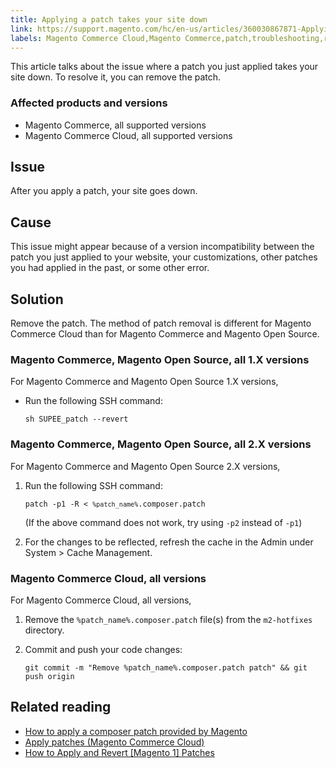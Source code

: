 ```yaml
---
title: Applying a patch takes your site down 
link: https://support.magento.com/hc/en-us/articles/360030867871-Applying-a-patch-takes-your-site-down-
labels: Magento Commerce Cloud,Magento Commerce,patch,troubleshooting,remove patch
---
```


This article talks about the issue where a patch you just applied takes your site down. To resolve it, you can remove the patch.

### Affected products and versions

* Magento Commerce, all supported versions
* Magento Commerce Cloud, all supported versions

## Issue

After you apply a patch, your site goes down.

## Cause

This issue might appear because of a version incompatibility between the patch you just applied to your website, your customizations, other patches you had applied in the past, or some other error.

## Solution

Remove the patch. The method of patch removal is different for Magento Commerce Cloud than for Magento Commerce and Magento Open Source.

### Magento Commerce, Magento Open Source, all 1.X versions

For Magento Commerce and Magento Open Source 1.X versions, 

* Run the following SSH command:
    
    <pre><code class="language-git">sh SUPEE_patch --revert</code></pre>
    
    

### Magento Commerce, Magento Open Source, all 2.X versions

For Magento Commerce and Magento Open Source 2.X versions, 

1. Run the following SSH command:
    
    <pre><code class="language-git">patch -p1 -R &lt; <code>%patch_name%</code>.composer.patch</code></pre>
    
    (If the above command does not work, try using `` -p2 `` instead of `` -p1 ``)
1. For the changes to be reflected, refresh the cache in the Admin under System > Cache Management.

### Magento Commerce Cloud, all versions

For Magento Commerce Cloud, all versions,

1. Remove the `` %patch_name%.composer.patch `` file(s) from the `` m2-hotfixes `` directory.
1. Commit and push your code changes:
    
    
    
    <pre><code class="language-git">git commit -m "Remove %patch_name%.composer.patch patch" &amp;&amp; git push origin</code></pre>
    
    

 

## Related reading

* [How to apply a composer patch provided by Magento](https://support.magento.com/hc/en-us/articles/360028367731)
* [Apply patches (Magento Commerce Cloud)](https://devdocs.magento.com/guides/v2.3/cloud/project/project-patch.html)
* [How to Apply and Revert \[Magento 1\] Patches](https://devdocs.magento.com/guides/m1x/other/ht_install-patches.html)